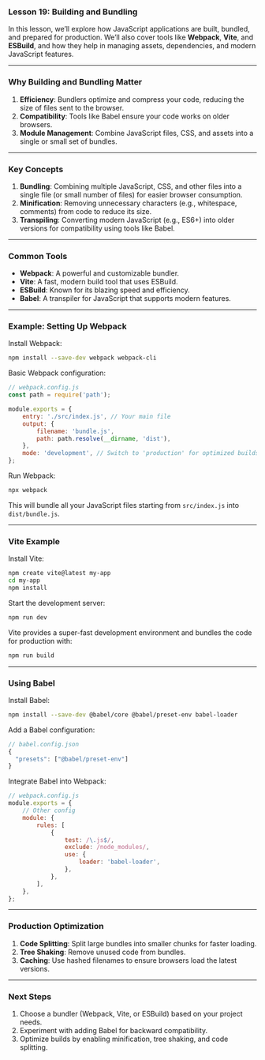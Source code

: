 ### Lesson 19: Building and Bundling

In this lesson, we’ll explore how JavaScript applications are built, bundled, and prepared for production. We’ll also cover tools like **Webpack**, **Vite**, and **ESBuild**, and how they help in managing assets, dependencies, and modern JavaScript features.

---

### **Why Building and Bundling Matter**
1. **Efficiency**: Bundlers optimize and compress your code, reducing the size of files sent to the browser.
2. **Compatibility**: Tools like Babel ensure your code works on older browsers.
3. **Module Management**: Combine JavaScript files, CSS, and assets into a single or small set of bundles.

---

### **Key Concepts**
1. **Bundling**: Combining multiple JavaScript, CSS, and other files into a single file (or small number of files) for easier browser consumption.
2. **Minification**: Removing unnecessary characters (e.g., whitespace, comments) from code to reduce its size.
3. **Transpiling**: Converting modern JavaScript (e.g., ES6+) into older versions for compatibility using tools like Babel.

---

### **Common Tools**
- **Webpack**: A powerful and customizable bundler.
- **Vite**: A fast, modern build tool that uses ESBuild.
- **ESBuild**: Known for its blazing speed and efficiency.
- **Babel**: A transpiler for JavaScript that supports modern features.

---

### **Example: Setting Up Webpack**
Install Webpack:
```bash
npm install --save-dev webpack webpack-cli
```

Basic Webpack configuration:
```javascript
// webpack.config.js
const path = require('path');

module.exports = {
    entry: './src/index.js', // Your main file
    output: {
        filename: 'bundle.js',
        path: path.resolve(__dirname, 'dist'),
    },
    mode: 'development', // Switch to 'production' for optimized builds
};
```

Run Webpack:
```bash
npx webpack
```

This will bundle all your JavaScript files starting from `src/index.js` into `dist/bundle.js`.

---

### **Vite Example**
Install Vite:
```bash
npm create vite@latest my-app
cd my-app
npm install
```

Start the development server:
```bash
npm run dev
```

Vite provides a super-fast development environment and bundles the code for production with:
```bash
npm run build
```

---

### **Using Babel**
Install Babel:
```bash
npm install --save-dev @babel/core @babel/preset-env babel-loader
```

Add a Babel configuration:
```javascript
// babel.config.json
{
  "presets": ["@babel/preset-env"]
}
```

Integrate Babel into Webpack:
```javascript
// webpack.config.js
module.exports = {
    // Other config
    module: {
        rules: [
            {
                test: /\.js$/,
                exclude: /node_modules/,
                use: {
                    loader: 'babel-loader',
                },
            },
        ],
    },
};
```

---

### **Production Optimization**
1. **Code Splitting**: Split large bundles into smaller chunks for faster loading.
2. **Tree Shaking**: Remove unused code from bundles.
3. **Caching**: Use hashed filenames to ensure browsers load the latest versions.

---

### **Next Steps**
1. Choose a bundler (Webpack, Vite, or ESBuild) based on your project needs.
2. Experiment with adding Babel for backward compatibility.
3. Optimize builds by enabling minification, tree shaking, and code splitting.
